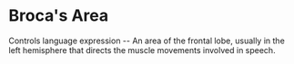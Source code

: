 # Broca's Area

Controls language expression -- An area of the frontal lobe, usually in the left hemisphere that directs the muscle movements involved in speech.
